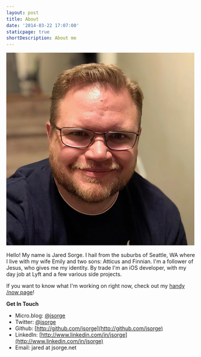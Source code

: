 ```yaml
---
layout: post
title: About
date: '2014-03-22 17:07:00'
staticpage: true
shortDescription: About me
---
```


![Me](assets/avatar.jpg)

Hello! My name is Jared Sorge. I hail from the suburbs of Seattle, WA where I live with my wife Emily and two sons: Atticus and Finnian. I'm a follower of Jesus, who gives me my identity. By trade I'm an iOS developer, with my day job at Lyft and a few various side projects.

If you want to know what I'm working on right now, check out my [handy /now page](http://jsorge.net/now)!

**Get In Touch**

* Micro.blog: [@jsorge](https://micro.blog/jsorge)
* Twitter: [@jsorge](https://twitter.com/jsorge)
* Github: [http://github.com/jsorge](http://github.com/jsorge)
* LinkedIn: [http://www.linkedin.com/in/jsorge](http://www.linkedin.com/in/jsorge)
* Email: jared at jsorge.net
